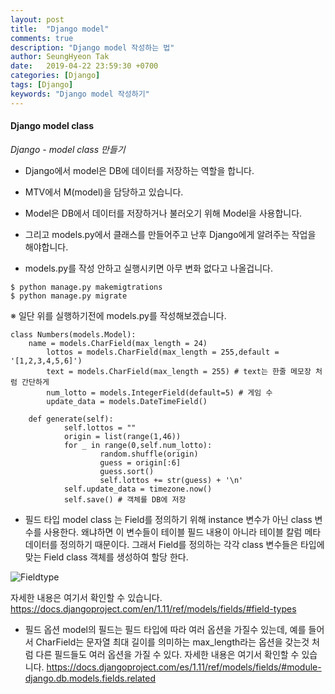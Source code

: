 ```yaml
---
layout: post
title:  "Django model"
comments: true
description: "Django model 작성하는 법"
author: SeungHyeon Tak
date:   2019-04-22 23:59:30 +0700
categories: [Django]
tags: [Django]
keywords: "Django model 작성하기"
---
```

#### Django model class

*Django - model class 만들기*

* Django에서 model은 DB에 데이터를 저장하는 역할을 합니다.
* MTV에서 M(model)을 담당하고 있습니다.
* Model은 DB에서 데이터를 저장하거나 불러오기 위해 Model을 사용합니다.
* 그리고 models.py에서 클래스를 만들어주고 난후 Django에게 알려주는 작업을 해야합니다.

* models.py를 작성 안하고 실행시키면 아무 변화 없다고 나올겁니다.

```
$ python manage.py makemigtrations
$ python manage.py migrate
```

※ 일단 위를 실행하기전에 models.py를 작성해보겠습니다.

```
class Numbers(models.Model):
	name = models.CharField(max_length = 24)
    	lottos = models.CharField(max_length = 255,default = '[1,2,3,4,5,6]')
    	text = models.CharField(max_length = 255) # text는 한줄 메모장 처럼 간단하게
    	num_lotto = models.IntegerField(default=5) # 게임 수
    	update_data = models.DateTimeField()

	def generate(self):
        	self.lottos = ""
        	origin = list(range(1,46))
        	for _ in range(0,self.num_lotto):
            		random.shuffle(origin)
            		guess = origin[:6]
            		guess.sort()
            		self.lottos += str(guess) + '\n'
        	self.update_data = timezone.now()
        	self.save() # 객체를 DB에 저장

```
* 필드 타입
model class 는 Field를 정의하기 위해 instance 변수가 아닌 class 변수를 사용한다.
왜냐하면 이 변수들이 테이블 필드 내용이 아니라 테이블 칼럼 메타 데이터를 정의하기 때문이다.
그래서 Field를 정의하는 각각 class 변수들은 타입에 맞는 Field class 객체를 생성하여 할당 한다.

![Fieldtype](https://user-images.githubusercontent.com/46446165/57124044-17622580-6dbf-11e9-97a0-6b9128e35f91.png)

자세한 내용은 여기서 확인할 수 있습니다.
<https://docs.djangoproject.com/en/1.11/ref/models/fields/#field-types>

* 필드 옵션
model의 필드는 필드 타입에 따라 여러 옵션을 가질수 있는데, 예를 들어서 CharField는 문자열 최대 길이를 의미하는 max_length라는 옵션을 갖는것 처럼 다른 필드들도 여러 옵션을 가질 수 있다. 
자세한 내용은 여기서 확인할 수 있습니다.
<https://docs.djangoproject.com/es/1.11/ref/models/fields/#module-django.db.models.fields.related>
